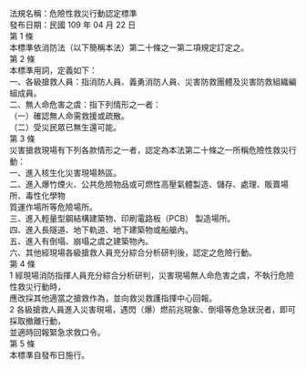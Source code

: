法規名稱：危險性救災行動認定標準  
發布日期：民國 109 年 04 月 22 日  
第 1 條  
本標準依消防法（以下簡稱本法）第二十條之一第二項規定訂定之。  
第 2 條  
本標準用詞，定義如下：  
一、各級搶救人員：指消防人員、義勇消防人員、災害防救團體及災害防救組織編組成員。  
二、無人命危害之虞：指下列情形之一者：  
（一）確認無人命需救援或疏散。  
（二）受災民眾已無生還可能。  
第 3 條  
災害搶救現場有下列各款情形之一者，認定為本法第二十條之一所稱危險性救災行動：  
一、進入核生化災害現場熱區。  
二、進入爆竹煙火、公共危險物品或可燃性高壓氣體製造、儲存、處理、販賣場所、毒性化學物  
質運作場所等危險場所。  
三、進入輕量型鋼結構建築物、印刷電路板（PCB） 製造場所。  
四、進入長隧道、地下軌道、地下建築物或船艙內。  
五、進入有倒塌、崩塌之虞之建築物內。  
六、其他經現場各級搶救人員充分綜合分析研判後，認定之危險行動。  
第 4 條  
1 經現場消防指揮人員充分綜合分析研判，災害現場無人命危害之虞，不執行危險性救災行動時，  
應改採其他適當之搶救作為，並向救災救護指揮中心回報。  
2 各級搶救人員進入災害現場，遇閃（爆）燃前兆現象、倒塌等危急狀況者，即可採取撤離行動，  
並適時回報緊急求救口令。  
第 5 條  
本標準自發布日施行。  


